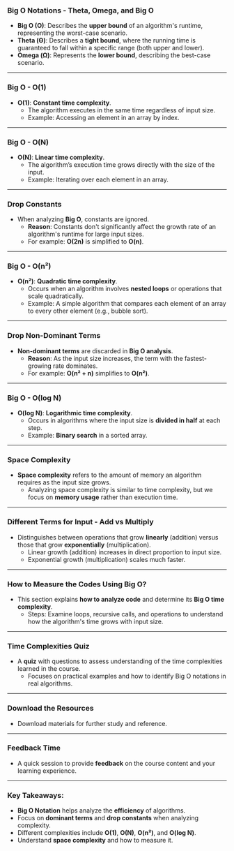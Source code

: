

### **Big O Notations - Theta, Omega, and Big O**  
- **Big O (O)**: Describes the **upper bound** of an algorithm's runtime, representing the worst-case scenario.
- **Theta (Θ)**: Describes a **tight bound**, where the running time is guaranteed to fall within a specific range (both upper and lower).
- **Omega (Ω)**: Represents the **lower bound**, describing the best-case scenario.

---

### **Big O - O(1)**  
- **O(1)**: **Constant time complexity**.  
  - The algorithm executes in the same time regardless of input size.
  - Example: Accessing an element in an array by index.

---

### **Big O - O(N)**  
- **O(N)**: **Linear time complexity**.  
  - The algorithm’s execution time grows directly with the size of the input.
  - Example: Iterating over each element in an array.

---

### **Drop Constants**  
- When analyzing **Big O**, constants are ignored.  
  - **Reason**: Constants don't significantly affect the growth rate of an algorithm's runtime for large input sizes.  
  - For example: **O(2n)** is simplified to **O(n)**.

---

### **Big O - O(n²)**  
- **O(n²)**: **Quadratic time complexity**.  
  - Occurs when an algorithm involves **nested loops** or operations that scale quadratically.
  - Example: A simple algorithm that compares each element of an array to every other element (e.g., bubble sort).

---

### **Drop Non-Dominant Terms**  
- **Non-dominant terms** are discarded in **Big O analysis**.  
  - **Reason**: As the input size increases, the term with the fastest-growing rate dominates.  
  - For example: **O(n² + n)** simplifies to **O(n²)**.

---

### **Big O - O(log N)**  
- **O(log N)**: **Logarithmic time complexity**.  
  - Occurs in algorithms where the input size is **divided in half** at each step.
  - Example: **Binary search** in a sorted array.

---

### **Space Complexity**  
- **Space complexity** refers to the amount of memory an algorithm requires as the input size grows.
  - Analyzing space complexity is similar to time complexity, but we focus on **memory usage** rather than execution time.

---

### **Different Terms for Input - Add vs Multiply**  
- Distinguishes between operations that grow **linearly** (addition) versus those that grow **exponentially** (multiplication).  
  - Linear growth (addition) increases in direct proportion to input size.  
  - Exponential growth (multiplication) scales much faster.

---

### **How to Measure the Codes Using Big O?**  
- This section explains **how to analyze code** and determine its **Big O time complexity**.  
  - Steps: Examine loops, recursive calls, and operations to understand how the algorithm's time grows with input size.

---

### **Time Complexities Quiz**  
- A **quiz** with questions to assess understanding of the time complexities learned in the course.  
  - Focuses on practical examples and how to identify Big O notations in real algorithms.

---

### **Download the Resources**  
- Download materials for further study and reference.

---

### **Feedback Time**  
- A quick session to provide **feedback** on the course content and your learning experience.

---

### **Key Takeaways:**
- **Big O Notation** helps analyze the **efficiency** of algorithms.
- Focus on **dominant terms** and **drop constants** when analyzing complexity.
- Different complexities include **O(1)**, **O(N)**, **O(n²)**, and **O(log N)**.
- Understand **space complexity** and how to measure it.

